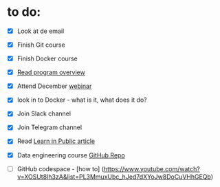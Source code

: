 # to do:

- [x] Look at de email
- [x] Finish Git course
- [x] Finish Docker course
- [x] [Read program overview](https://datatalks.club/blog/data-engineering-zoomcamp.html)
- [x] Attend December [webinar](https://mail.google.com/mail/u/0/#inbox/FMfcgzGwHxqHXvNWDWqDHJctFvvvPMJH)
- [x] look in to Docker - what is it, what does it do?
- [x] Join Slack channel
- [x] Join Telegram channel

- [x] Read [Learn in Public article](https://www.swyx.io/learn-in-public)
- [x] Data engineering course [GitHub Repo](https://github.com/DataTalksClub/data-engineering-zoomcamp)
- [ ] GitHub codespace - [how to] (https://www.youtube.com/watch?v=XOSUt8Ih3zA&list=PL3MmuxUbc_hJed7dXYoJw8DoCuVHhGEQb)